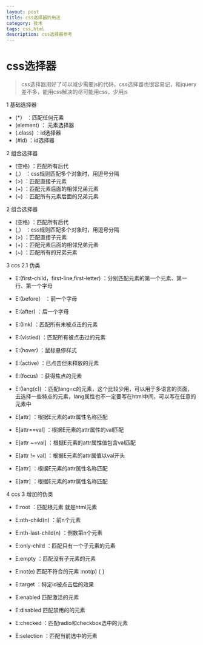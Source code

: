 ```yaml
---
layout: post
title: css选择器的用法
category: 技术
tags: css,html
description: css选择器参考
---
```


# css选择器
> css选择器用好了可以减少需要js的代码，css选择器也很容易记，和jquery差不多，能用css解决的尽可能用css，少用js


1 基础选择器

- (*） ：匹配任何元素
- (element) ： 元素选择器
- (.class) ：id选择器
- (#id) ：id选择器


2 组合选择器

- (空格) ：匹配所有后代
- (,） ：css规则匹配多个对象时，用逗号分隔
- (>) ：匹配直接子元素
- (+) ：匹配元素后面的相邻兄弟元素
- (~) ：匹配所有元素后面的兄弟元素

2 组合选择器

- (空格) ：匹配所有后代
- (,） ：css规则匹配多个对象时，用逗号分隔
- (>) ：匹配直接子元素
- (+) ：匹配元素后面的相邻兄弟元素
- (~) ：匹配所有的兄弟元素


3 ccs 2.1 伪类

- E:(first-child，first-line,first-letter) ：分别匹配元素的第一个元素、第一行、第一个字母
- E:(before） ：前一个字母
- E:(after) ：后一个字母
- E:(link) ：匹配所有未被点击的元素
- E:(vistied) ：匹配所有被点击过的元素
- E:(hover) ：鼠标悬停样式
- E:(active) ：已点击但未释放的元素
- E:(focus) ：获得焦点的元素
- E:(lang(c)) ：匹配lang=c的元素，这个比较少用，可以用于多语言的页面，去选择一些特点的元素，lang属性也不一定要写在html中间，可以写在任意的元素中

- E[attr] ：根据E元素的attr属性名称匹配
- E[attr==val] ：根据E元素的attr属性的val匹配
- E[attr ~=val] ：根据E元素的attr属性值包含val匹配
- E[attr != val] ：根据E元素的attr属值以val开头
- E[attr] ：根据E元素的attr属性名称匹配
- E[attr] ：根据E元素的attr属性名称匹配



4 ccs 3 增加的伪类

- E:root ：匹配根元素 就是html元素
- E:nth-child(n) ：前n个元素
- E:nth-last-child(n) ：倒数第n个元素
- E:only-child ：匹配只有一个子元素的元素
- E:empty ：匹配没有子元素的元素
- E:not(e) 匹配不符合的元素  :not(p) {  }
- E:target ：特定id被点击后的效果

- E:enabled 匹配激活的元素
- E:disabled 匹配禁用的的元素
- E:checked ：匹配radio和checkbox选中的元素
- E:selection ：匹配当前选中的元素